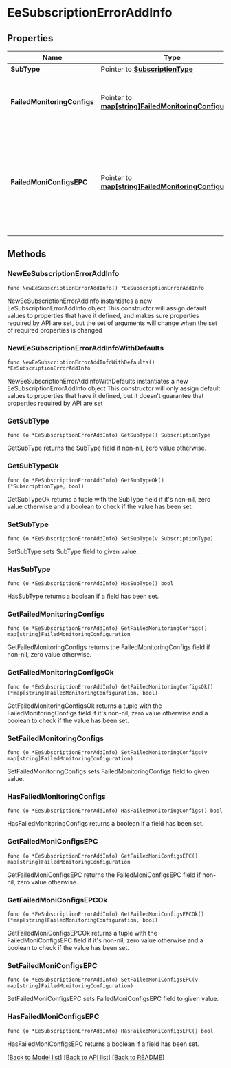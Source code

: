 # EeSubscriptionErrorAddInfo

## Properties

Name | Type | Description | Notes
------------ | ------------- | ------------- | -------------
**SubType** | Pointer to [**SubscriptionType**](SubscriptionType.md) |  | [optional] 
**FailedMonitoringConfigs** | Pointer to [**map[string]FailedMonitoringConfiguration**](FailedMonitoringConfiguration.md) | A map (list of key-value pairs where referenceId converted from integer to string serves as key; see clause 6.4.6.3.2) of FailedMonitoringConfiguration  | [optional] 
**FailedMoniConfigsEPC** | Pointer to [**map[string]FailedMonitoringConfiguration**](FailedMonitoringConfiguration.md) | A map (list of key-value pairs where referenceId converted from integer to string serves as key; see clause 6.4.6.3.2) of FailedMonitoringConfiguration, the key value \&quot;ALL\&quot; may  be used to identify a map entry which contains the failed cause of the EE subscription  was not successful in EPC domain.  | [optional] 

## Methods

### NewEeSubscriptionErrorAddInfo

`func NewEeSubscriptionErrorAddInfo() *EeSubscriptionErrorAddInfo`

NewEeSubscriptionErrorAddInfo instantiates a new EeSubscriptionErrorAddInfo object
This constructor will assign default values to properties that have it defined,
and makes sure properties required by API are set, but the set of arguments
will change when the set of required properties is changed

### NewEeSubscriptionErrorAddInfoWithDefaults

`func NewEeSubscriptionErrorAddInfoWithDefaults() *EeSubscriptionErrorAddInfo`

NewEeSubscriptionErrorAddInfoWithDefaults instantiates a new EeSubscriptionErrorAddInfo object
This constructor will only assign default values to properties that have it defined,
but it doesn't guarantee that properties required by API are set

### GetSubType

`func (o *EeSubscriptionErrorAddInfo) GetSubType() SubscriptionType`

GetSubType returns the SubType field if non-nil, zero value otherwise.

### GetSubTypeOk

`func (o *EeSubscriptionErrorAddInfo) GetSubTypeOk() (*SubscriptionType, bool)`

GetSubTypeOk returns a tuple with the SubType field if it's non-nil, zero value otherwise
and a boolean to check if the value has been set.

### SetSubType

`func (o *EeSubscriptionErrorAddInfo) SetSubType(v SubscriptionType)`

SetSubType sets SubType field to given value.

### HasSubType

`func (o *EeSubscriptionErrorAddInfo) HasSubType() bool`

HasSubType returns a boolean if a field has been set.

### GetFailedMonitoringConfigs

`func (o *EeSubscriptionErrorAddInfo) GetFailedMonitoringConfigs() map[string]FailedMonitoringConfiguration`

GetFailedMonitoringConfigs returns the FailedMonitoringConfigs field if non-nil, zero value otherwise.

### GetFailedMonitoringConfigsOk

`func (o *EeSubscriptionErrorAddInfo) GetFailedMonitoringConfigsOk() (*map[string]FailedMonitoringConfiguration, bool)`

GetFailedMonitoringConfigsOk returns a tuple with the FailedMonitoringConfigs field if it's non-nil, zero value otherwise
and a boolean to check if the value has been set.

### SetFailedMonitoringConfigs

`func (o *EeSubscriptionErrorAddInfo) SetFailedMonitoringConfigs(v map[string]FailedMonitoringConfiguration)`

SetFailedMonitoringConfigs sets FailedMonitoringConfigs field to given value.

### HasFailedMonitoringConfigs

`func (o *EeSubscriptionErrorAddInfo) HasFailedMonitoringConfigs() bool`

HasFailedMonitoringConfigs returns a boolean if a field has been set.

### GetFailedMoniConfigsEPC

`func (o *EeSubscriptionErrorAddInfo) GetFailedMoniConfigsEPC() map[string]FailedMonitoringConfiguration`

GetFailedMoniConfigsEPC returns the FailedMoniConfigsEPC field if non-nil, zero value otherwise.

### GetFailedMoniConfigsEPCOk

`func (o *EeSubscriptionErrorAddInfo) GetFailedMoniConfigsEPCOk() (*map[string]FailedMonitoringConfiguration, bool)`

GetFailedMoniConfigsEPCOk returns a tuple with the FailedMoniConfigsEPC field if it's non-nil, zero value otherwise
and a boolean to check if the value has been set.

### SetFailedMoniConfigsEPC

`func (o *EeSubscriptionErrorAddInfo) SetFailedMoniConfigsEPC(v map[string]FailedMonitoringConfiguration)`

SetFailedMoniConfigsEPC sets FailedMoniConfigsEPC field to given value.

### HasFailedMoniConfigsEPC

`func (o *EeSubscriptionErrorAddInfo) HasFailedMoniConfigsEPC() bool`

HasFailedMoniConfigsEPC returns a boolean if a field has been set.


[[Back to Model list]](../README.md#documentation-for-models) [[Back to API list]](../README.md#documentation-for-api-endpoints) [[Back to README]](../README.md)


